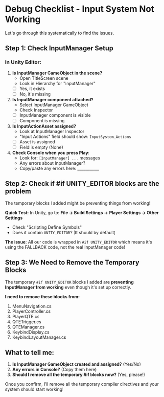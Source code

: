 # Debug Checklist - Input System Not Working

Let's go through this systematically to find the issues.

## Step 1: Check InputManager Setup

### In Unity Editor:
1. **Is InputManager GameObject in the scene?**
   - Open TitleScreen scene
   - Look in Hierarchy for "InputManager"
   - [ ] Yes, it exists
   - [ ] No, it's missing

2. **Is InputManager component attached?**
   - Select InputManager GameObject
   - Check Inspector
   - [ ] InputManager component is visible
   - [ ] Component is missing

3. **Is InputActionAsset assigned?**
   - Look at InputManager Inspector
   - "Input Actions" field should show: `InputSystem_Actions`
   - [ ] Asset is assigned
   - [ ] Field is empty (None)

4. **Check Console when you press Play:**
   - Look for: `[InputManager] ...` messages
   - Any errors about InputManager?
   - Copy/paste any errors here: ___________

## Step 2: Check if #if UNITY_EDITOR blocks are the problem

The temporary blocks I added might be preventing things from working!

**Quick Test:**
In Unity, go to: **File → Build Settings → Player Settings → Other Settings**
- Check "Scripting Define Symbols"
- Does it contain `UNITY_EDITOR`? (It should by default)

**The issue:** All our code is wrapped in `#if UNITY_EDITOR` which means it's using the FALLBACK code, not the real InputManager code!

## Step 3: We Need to Remove the Temporary Blocks

The temporary `#if UNITY_EDITOR` blocks I added are **preventing InputManager from working** even though it's set up correctly.

**I need to remove these blocks from:**
1. MenuNavigation.cs
2. PlayerController.cs
3. PlayerQTE.cs
4. QTETrigger.cs
5. QTEManager.cs
6. KeybindDisplay.cs
7. KeybindLayoutManager.cs

## What to tell me:

1. **Is InputManager GameObject created and assigned?** (Yes/No)
2. **Any errors in Console?** (Copy them here)
3. **Should I remove all the temporary #if blocks now?** (Yes, please!)

Once you confirm, I'll remove all the temporary compiler directives and your system should start working!
